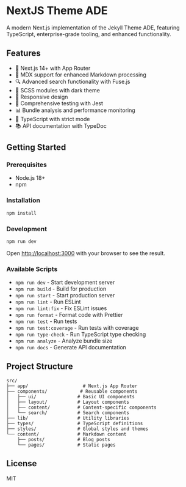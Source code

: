 # NextJS Theme ADE

A modern Next.js implementation of the Jekyll Theme ADE, featuring TypeScript, enterprise-grade tooling, and enhanced functionality.

## Features

- 🚀 Next.js 14+ with App Router
- 📝 MDX support for enhanced Markdown processing
- 🔍 Advanced search functionality with Fuse.js
- 🎨 SCSS modules with dark theme
- 📱 Responsive design
- 🧪 Comprehensive testing with Jest
- 📊 Bundle analysis and performance monitoring
- 🔧 TypeScript with strict mode
- 📚 API documentation with TypeDoc

## Getting Started

### Prerequisites

- Node.js 18+ 
- npm

### Installation

```bash
npm install
```

### Development

```bash
npm run dev
```

Open [http://localhost:3000](http://localhost:3000) with your browser to see the result.

### Available Scripts

- `npm run dev` - Start development server
- `npm run build` - Build for production
- `npm run start` - Start production server
- `npm run lint` - Run ESLint
- `npm run lint:fix` - Fix ESLint issues
- `npm run format` - Format code with Prettier
- `npm run test` - Run tests
- `npm run test:coverage` - Run tests with coverage
- `npm run type-check` - Run TypeScript type checking
- `npm run analyze` - Analyze bundle size
- `npm run docs` - Generate API documentation

## Project Structure

```
src/
├── app/                    # Next.js App Router
├── components/            # Reusable components
│   ├── ui/               # Basic UI components
│   ├── layout/           # Layout components
│   ├── content/          # Content-specific components
│   └── search/           # Search components
├── lib/                  # Utility libraries
├── types/                # TypeScript definitions
├── styles/               # Global styles and themes
└── content/              # Markdown content
    ├── posts/            # Blog posts
    └── pages/            # Static pages
```

## License

MIT
